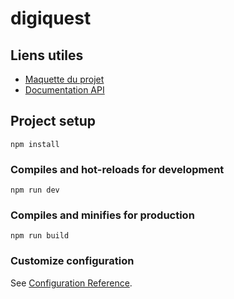 # digiquest

## Liens utiles

- [Maquette du projet](https://www.figma.com/file/91bbUU7KL4eNPk7feacFl5/Site-My-Digital-Project?type=design&node-id=11-2)
- [Documentation API](https://app.swaggerhub.com/apis/FELIXRAVELLA/Digiquest/1.0.1)

## Project setup
```
npm install
```

### Compiles and hot-reloads for development
```
npm run dev
```

### Compiles and minifies for production
```
npm run build
```

### Customize configuration
See [Configuration Reference](https://cli.vuejs.org/config/).